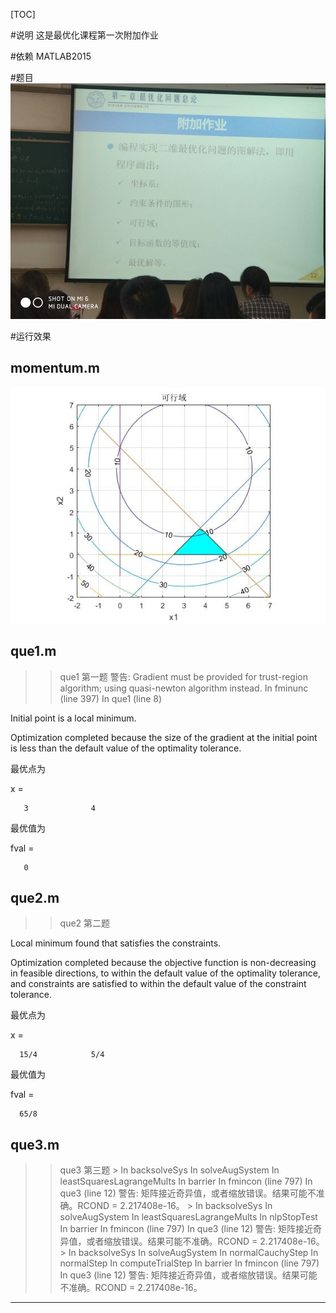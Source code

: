 [TOC]

#说明
这是最优化课程第一次附加作业

#依赖
MATLAB2015

#题目
![](img/附加作业题目.jpg)

#运行效果

## momentum.m
![](img/momentum.jpg)

## que1.m
>> que1
第一题
警告: Gradient must be provided for trust-region algorithm; using quasi-newton algorithm instead. 
> In fminunc (line 397)
  In que1 (line 8) 

Initial point is a local minimum.

Optimization completed because the size of the gradient at the initial point 
is less than the default value of the optimality tolerance.

<stopping criteria details>

最优点为

x =

       3              4       

最优值为

fval =

       0   


## que2.m
>> que2
第二题

Local minimum found that satisfies the constraints.

Optimization completed because the objective function is non-decreasing in 
feasible directions, to within the default value of the optimality tolerance,
and constraints are satisfied to within the default value of the constraint tolerance.

<stopping criteria details>

最优点为

x =

      15/4            5/4     

最优值为

fval =

      65/8 


## que3.m
>> que3
第三题
\> In backsolveSys
  In solveAugSystem
  In leastSquaresLagrangeMults
  In barrier
  In fmincon (line 797)
  In que3 (line 12) 
警告: 矩阵接近奇异值，或者缩放错误。结果可能不准确。RCOND =  2.217408e-16。 
\> In backsolveSys
  In solveAugSystem
  In leastSquaresLagrangeMults
  In nlpStopTest
  In barrier
  In fmincon (line 797)
  In que3 (line 12) 
警告: 矩阵接近奇异值，或者缩放错误。结果可能不准确。RCOND =  2.217408e-16。 
\> In backsolveSys
  In solveAugSystem
  In normalCauchyStep
  In normalStep
  In computeTrialStep
  In barrier
  In fmincon (line 797)
  In que3 (line 12) 
警告: 矩阵接近奇异值，或者缩放错误。结果可能不准确。RCOND =  2.217408e-16。 
***